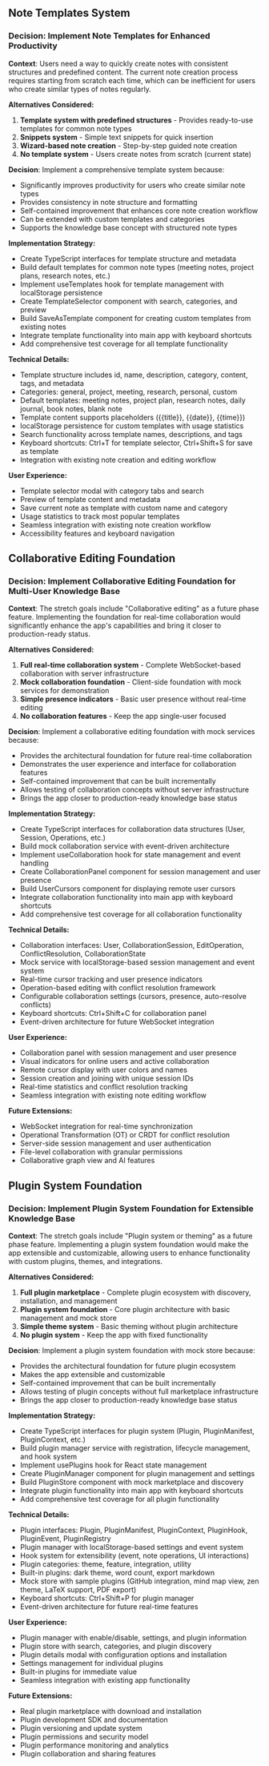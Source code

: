 ## Note Templates System

### Decision: Implement Note Templates for Enhanced Productivity
**Context**: Users need a way to quickly create notes with consistent structures and predefined content. The current note creation process requires starting from scratch each time, which can be inefficient for users who create similar types of notes regularly.

**Alternatives Considered:**
1. **Template system with predefined structures** - Provides ready-to-use templates for common note types
2. **Snippets system** - Simple text snippets for quick insertion
3. **Wizard-based note creation** - Step-by-step guided note creation
4. **No template system** - Users create notes from scratch (current state)

**Decision**: Implement a comprehensive template system because:
- Significantly improves productivity for users who create similar note types
- Provides consistency in note structure and formatting
- Self-contained improvement that enhances core note creation workflow
- Can be extended with custom templates and categories
- Supports the knowledge base concept with structured note types

**Implementation Strategy:**
- Create TypeScript interfaces for template structure and metadata
- Build default templates for common note types (meeting notes, project plans, research notes, etc.)
- Implement useTemplates hook for template management with localStorage persistence
- Create TemplateSelector component with search, categories, and preview
- Build SaveAsTemplate component for creating custom templates from existing notes
- Integrate template functionality into main app with keyboard shortcuts
- Add comprehensive test coverage for all template functionality

**Technical Details:**
- Template structure includes id, name, description, category, content, tags, and metadata
- Categories: general, project, meeting, research, personal, custom
- Default templates: meeting notes, project plan, research notes, daily journal, book notes, blank note
- Template content supports placeholders ({{title}}, {{date}}, {{time}})
- localStorage persistence for custom templates with usage statistics
- Search functionality across template names, descriptions, and tags
- Keyboard shortcuts: Ctrl+T for template selector, Ctrl+Shift+S for save as template
- Integration with existing note creation and editing workflow

**User Experience:**
- Template selector modal with category tabs and search
- Preview of template content and metadata
- Save current note as template with custom name and category
- Usage statistics to track most popular templates
- Seamless integration with existing note creation workflow
- Accessibility features and keyboard navigation 

## Collaborative Editing Foundation

### Decision: Implement Collaborative Editing Foundation for Multi-User Knowledge Base
**Context**: The stretch goals include "Collaborative editing" as a future phase feature. Implementing the foundation for real-time collaboration would significantly enhance the app's capabilities and bring it closer to production-ready status.

**Alternatives Considered:**
1. **Full real-time collaboration system** - Complete WebSocket-based collaboration with server infrastructure
2. **Mock collaboration foundation** - Client-side foundation with mock services for demonstration
3. **Simple presence indicators** - Basic user presence without real-time editing
4. **No collaboration features** - Keep the app single-user focused

**Decision**: Implement a collaborative editing foundation with mock services because:
- Provides the architectural foundation for future real-time collaboration
- Demonstrates the user experience and interface for collaboration features
- Self-contained improvement that can be built incrementally
- Allows testing of collaboration concepts without server infrastructure
- Brings the app closer to production-ready knowledge base status

**Implementation Strategy:**
- Create TypeScript interfaces for collaboration data structures (User, Session, Operations, etc.)
- Build mock collaboration service with event-driven architecture
- Implement useCollaboration hook for state management and event handling
- Create CollaborationPanel component for session management and user presence
- Build UserCursors component for displaying remote user cursors
- Integrate collaboration functionality into main app with keyboard shortcuts
- Add comprehensive test coverage for all collaboration functionality

**Technical Details:**
- Collaboration interfaces: User, CollaborationSession, EditOperation, ConflictResolution, CollaborationState
- Mock service with localStorage-based session management and event system
- Real-time cursor tracking and user presence indicators
- Operation-based editing with conflict resolution framework
- Configurable collaboration settings (cursors, presence, auto-resolve conflicts)
- Keyboard shortcuts: Ctrl+Shift+C for collaboration panel
- Event-driven architecture for future WebSocket integration

**User Experience:**
- Collaboration panel with session management and user presence
- Visual indicators for online users and active collaboration
- Remote cursor display with user colors and names
- Session creation and joining with unique session IDs
- Real-time statistics and conflict resolution tracking
- Seamless integration with existing note editing workflow

**Future Extensions:**
- WebSocket integration for real-time synchronization
- Operational Transformation (OT) or CRDT for conflict resolution
- Server-side session management and user authentication
- File-level collaboration with granular permissions
- Collaborative graph view and AI features 

## Plugin System Foundation

### Decision: Implement Plugin System Foundation for Extensible Knowledge Base
**Context**: The stretch goals include "Plugin system or theming" as a future phase feature. Implementing a plugin system foundation would make the app extensible and customizable, allowing users to enhance functionality with custom plugins, themes, and integrations.

**Alternatives Considered:**
1. **Full plugin marketplace** - Complete plugin ecosystem with discovery, installation, and management
2. **Plugin system foundation** - Core plugin architecture with basic management and mock store
3. **Simple theme system** - Basic theming without plugin architecture
4. **No plugin system** - Keep the app with fixed functionality

**Decision**: Implement a plugin system foundation with mock store because:
- Provides the architectural foundation for future plugin ecosystem
- Makes the app extensible and customizable
- Self-contained improvement that can be built incrementally
- Allows testing of plugin concepts without full marketplace infrastructure
- Brings the app closer to production-ready knowledge base status

**Implementation Strategy:**
- Create TypeScript interfaces for plugin system (Plugin, PluginManifest, PluginContext, etc.)
- Build plugin manager service with registration, lifecycle management, and hook system
- Implement usePlugins hook for React state management
- Create PluginManager component for plugin management and settings
- Build PluginStore component with mock marketplace and discovery
- Integrate plugin functionality into main app with keyboard shortcuts
- Add comprehensive test coverage for all plugin functionality

**Technical Details:**
- Plugin interfaces: Plugin, PluginManifest, PluginContext, PluginHook, PluginEvent, PluginRegistry
- Plugin manager with localStorage-based settings and event system
- Hook system for extensibility (event, note operations, UI interactions)
- Plugin categories: theme, feature, integration, utility
- Built-in plugins: dark theme, word count, export markdown
- Mock store with sample plugins (GitHub integration, mind map view, zen theme, LaTeX support, PDF export)
- Keyboard shortcuts: Ctrl+Shift+P for plugin manager
- Event-driven architecture for future real-time features

**User Experience:**
- Plugin manager with enable/disable, settings, and plugin information
- Plugin store with search, categories, and plugin discovery
- Plugin details modal with configuration options and installation
- Settings management for individual plugins
- Built-in plugins for immediate value
- Seamless integration with existing app functionality

**Future Extensions:**
- Real plugin marketplace with download and installation
- Plugin development SDK and documentation
- Plugin versioning and update system
- Plugin permissions and security model
- Plugin performance monitoring and analytics
- Plugin collaboration and sharing features 